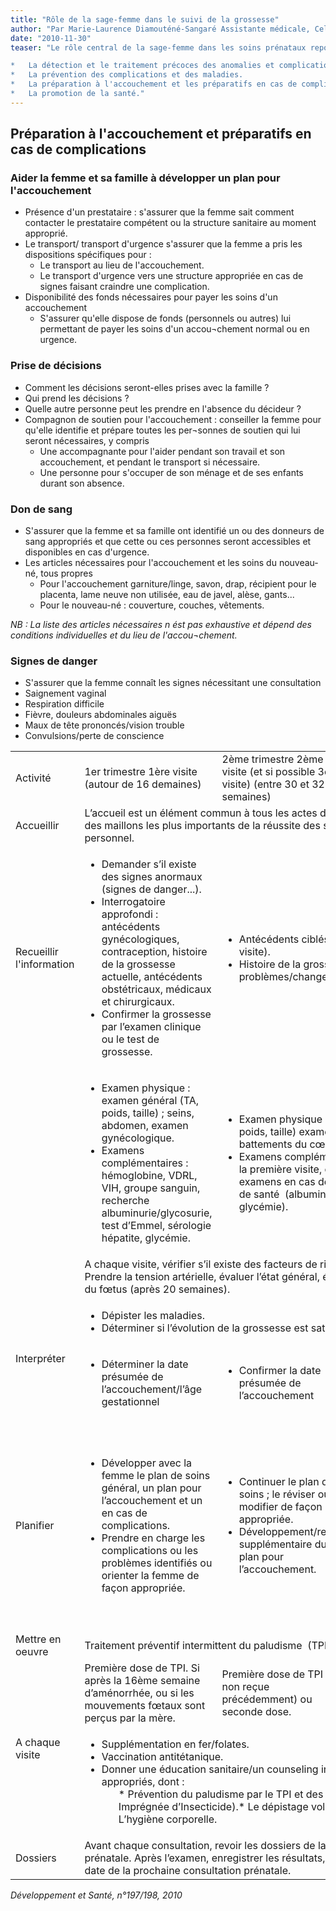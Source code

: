 ```yaml
---
title: "Rôle de la sage-femme dans le suivi de la grossesse"
author: "Par Marie-Laurence Diamouténé-Sangaré Assistante médicale, Cellule Sectorielle de Lutte Contre le VIH/SIDA, Bamako, Mali."
date: "2010-11-30"
teaser: "Le rôle central de la sage-femme dans les soins prénataux repose sur :

*   La détection et le traitement précoces des anomalies et complications.
*   La prévention des complications et des maladies.
*   La préparation à l'accouchement et les préparatifs en cas de complications.
*   La promotion de la santé."
---
```


## Préparation à l'accouchement et préparatifs en cas de complications

### Aider la femme et sa famille à développer un plan pour l'accouchement

*   Présence d'un prestataire : s'assurer que la femme sait comment contacter le prestataire compétent ou la structure sanitaire au moment approprié.  
*   Le transport/ transport d'urgence s'assurer que la femme a pris les dispositions spécifiques pour :
    *   Le transport au lieu de l'accouchement.  
    *   Le transport d'urgence vers une structure appropriée en cas de signes faisant craindre une complication.  
*   Disponibilité des fonds nécessaires pour payer les soins d'un accouchement
    *   S'assurer qu'elle dispose de fonds (personnels ou autres) lui permettant de payer les soins d'un accou¬chement normal ou en urgence.

### Prise de décisions

*   Comment les décisions seront-elles prises avec la famille ?
*   Qui prend les décisions ?
*   Quelle autre personne peut les prendre en l'absence du décideur ?
*   Compagnon de soutien pour l'accouchement : conseiller la femme pour qu'elle identifie et prépare toutes les per¬sonnes de soutien qui lui seront nécessaires, y compris
    *   Une accompagnante pour l'aider pendant son travail et son accouchement, et pendant le transport si nécessaire.  
    *   Une personne pour s'occuper de son ménage et de ses enfants durant son absence.

### Don de sang

*   S'assurer que la femme et sa famille ont identifié un ou des donneurs de sang appropriés et que cette ou ces personnes seront accessibles et disponibles en cas d'urgence.  
*   Les articles nécessaires pour l'accouchement et les soins du nouveau-né, tous propres
    *   Pour l'accouchement garniture/linge, savon, drap, récipient pour le placenta, lame neuve non utilisée, eau de javel, alèse, gants...  
    *   Pour le nouveau-né : couverture, couches, vêtements.

_NB : La liste des articles nécessaires n ést pas exhaustive et dépend des conditions individuelles et du lieu de l'accou¬chement._

### **Signes de danger**

*   S'assurer que la femme connaît les signes nécessitant une consultation
*   Saignement vaginal
*   Respiration difficile
*   Fièvre, douleurs abdominales aiguës
*   Maux de tête prononcés/vision trouble
*   Convulsions/perte de conscience

<table>

<tbody>

<tr>

<td>Activité</td>

<td>1er trimestre  
1ère visite  
(autour de 16 demaines)</td>

<td>2ème trimestre  
2ème visite  
(et si possible 3è visite)  
(entre 30 et 32 semaines)</td>

<td>3ème trimestre  
3ème ou 4ème visite  
(autour de 36 semaines)</td>

</tr>

<tr>

<td>Accueillir</td>

<td colspan="3" rowspan="1">L’accueil est un élément commun à tous les actes des soins et constitue l’un des maillons les plus importants de la réussite des soins. Il concerne tout le personnel.</td>

</tr>

<tr>

<td>Recueillir  
l'information</td>

<td><ul><li>Demander s’il existe des signes anormaux (signes de danger...).</li><li>Interrogatoire approfondi : antécédents gynécologiques, contraception, histoire de la grossesse actuelle, antécédents obstétricaux, médicaux et chirurgicaux.</li><li>Confirmer la grossesse par l’examen clinique ou le test de grossesse.</li></ul></td>

<td colspan="2" rowspan="1"><ul><li>Antécédents ciblés (depuis la dernière visite).</li><li>Histoire de la grossesse, problèmes/changements.</li></ul></td>

</tr>

<tr>

<td> </td>

<td><ul><li>Examen physique : examen général (TA, poids, taille) ; seins, abdomen, examen gynécologique.</li><li>Examens complémentaires : hémoglobine, VDRL, VIH, groupe sanguin, recherche albuminurie/glycosurie, test d’Emmel, sérologie hépatite, glycémie.</li></ul></td>

<td colspan="2" rowspan="1"><ul><li>Examen physique : examen général (TA, poids, taille) examen obstétrical (y compris battements du cœur fœtal).</li><li>Examens complémentaires. Non pratiqués à la première visite, ou répétition des examens en cas de suspicion de problèmes de santé  (albuminurie/glycosurie, glycémie).  
 </li></ul></td>

</tr>

<tr>

<td> </td>

<td colspan="3" rowspan="1">A chaque visite, vérifier s’il existe des facteurs de risque/signes anormaux. Prendre la tension artérielle, évaluer l’état général, écouter les bruits du cœur du fœtus (après 20 semaines).</td>

</tr>

<tr>

<td colspan="1" rowspan="2">Interpréter</td>

<td colspan="3" rowspan="1"><ul><li>Dépister les maladies.</li><li>Déterminer si l’évolution de la grossesse est satisfaisante.</li></ul></td>

</tr>

<tr>

<td><ul><li>Déterminer la date présumée de l’accouchement/l’âge gestationnel</li></ul></td>

<td><ul><li>Confirmer la date présumée de l’accouchement</li></ul></td>

<td><ul><li>Identifier une présentation vicieuse</li></ul></td>

</tr>

<tr>

<td>Planifier</td>

<td><ul><li>Développer avec la femme le plan de soins général, un plan pour l’accouchement et un en cas de complications.</li><li>Prendre en charge les complications ou les problèmes identifiés ou orienter la femme de façon appropriée.</li></ul></td>

<td><ul><li>Continuer le plan de soins ; le réviser ou le modifier de façon appropriée.</li><li>Développement/revue supplémentaire du plan pour l’accouchement.</li></ul></td>

<td><ul><li>Confirmer la date présumée et faire le pronostic de l’accouchement.</li><li>Revoir les signes du travail, la planification familiale et/ou autre éducation de santé/couseling de façon appropriée.</li></ul></td>

</tr>

<tr>

<td>Mettre en  
oeuvre</td>

<td colspan="3" rowspan="1">Traitement préventif intermittent du paludisme  (TPI)</td>

</tr>

<tr>

<td colspan="1" rowspan="2">A chaque  
visite</td>

<td>Première dose de TPI.  
Si après la 16ème semaine d’aménorrhée, ou si les mouvements fœtaux sont perçus par la mère.</td>

<td>Première dose de TPI (si non reçue précédemment) ou seconde dose.</td>

<td>Troisième dose de TPI, si approprié.</td>

</tr>

<tr>

<td colspan="3" rowspan="1"><ul><li>Supplémentation en fer/folates.</li><li>Vaccination antitétanique.</li><li>Donner une éducation sanitaire/un counseling individualisé sur les sujets appropriés, dont :<ul>*   Prévention du paludisme par le TPI et des MII (Moustiquaire Imprégnée d’Insecticide).*   Le dépistage volontaire pour le VIH/IST.*   L’hygiène corporelle.</ul></li></ul></td>

</tr>

<tr>

<td>Dossiers</td>

<td colspan="3" rowspan="1">Avant chaque consultation, revoir les dossiers de la dernière consultation prénatale. Après l’examen, enregistrer les résultats, les soins prodigués et la date de la prochaine consultation prénatale.</td>

</tr>

</tbody>

</table>

_Développement et Santé, n°197/198, 2010_